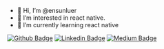 - 👋 Hi, I’m @ensunluer
- 👀 I’m interested in react native.
- 🌱 I’m currently learning react native

[![Github Badge](https://img.shields.io/badge/-Github-000?style=quare&labelColor=000&logo=Github&logoColor=white&link=link)]([link](https://github.com/ensunluer/)) 
[![Linkedin Badge](https://img.shields.io/badge/-Linkedin-C13584?style=flat-quare&labelColor=C13584&logo=linkedin&logoColor=white&link=link)](https://www.linkedin.com/in/enes-%C3%BCnl%C3%BCer-2a7a0612b/) 
[![Medium Badge](https://img.shields.io/badge/-Medium-757575?style=flat-quare&labelColor=757575&logo=Medium&logoColor=white&link=link)](link) 



<!---
ensunluer/ensunluer is a ✨ special ✨ repository because its `README.md` (this file) appears on your GitHub profile.
You can click the Preview link to take a look at your changes.
--->
